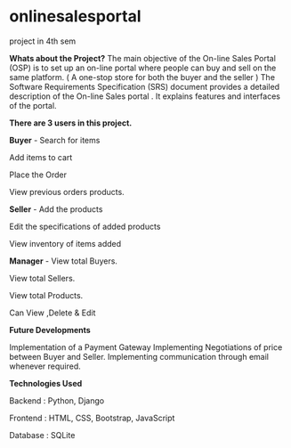 # onlinesalesportal
project in 4th sem

**Whats about the Project?**
The main objective of the On-line Sales Portal (OSP) is to set up an on-line portal where people can buy and sell on the
same platform. ( A one-stop store for both the buyer and the seller ) The Software Requirements Specification (SRS)
document provides a detailed description of the On-line Sales portal . It explains features and interfaces of the portal.


**There are 3 users in this project.**

**Buyer** - Search for items

Add items to cart

Place the Order

View previous orders products.


**Seller** - Add the products

Edit the specifications of added products

View inventory of items added


**Manager** - View total Buyers.

View total Sellers.

View total Products.

Can View ,Delete & Edit


**Future Developments**

Implementation of a Payment Gateway
Implementing Negotiations of price between Buyer and Seller.
Implementing communication through email whenever required. 


**Technologies Used**

Backend  : Python, Django

Frontend : HTML, CSS, Bootstrap, JavaScript

Database : SQLite


